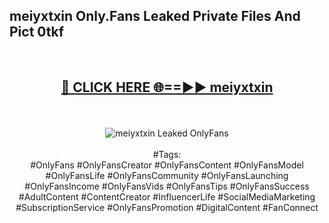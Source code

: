 <h2>meiyxtxin Only.Fans Leaked Private Files And Pict 0tkf</h2>
<br>
<div align="center">
<h2><a href="https://mediafiles.top/meiyxtxin" rel="nofollow">🔴 CLICK HERE 🌐==►► meiyxtxin</a></h2>
<br>
<br>
<a href="https://mediafiles.top/meiyxtxin" rel="nofollow" data-target="animated-image.originalLink"><img src="https://i.ibb.co.com/WyWwxjT/player-gif2.gif" alt="meiyxtxin Leaked OnlyFans" style="max-width: 100%; display: inline-block;" data-target="animated-image.originalImage"></a>
<br><br>
#Tags:
<br>
#OnlyFans #OnlyFansCreator #OnlyFansContent #OnlyFansModel #OnlyFansLife #OnlyFansCommunity #OnlyFansLaunching #OnlyFansIncome #OnlyFansVids #OnlyFansTips #OnlyFansSuccess #AdultContent #ContentCreator #InfluencerLife #SocialMediaMarketing #SubscriptionService #OnlyFansPromotion #DigitalContent #FanConnect
</div>
<br>